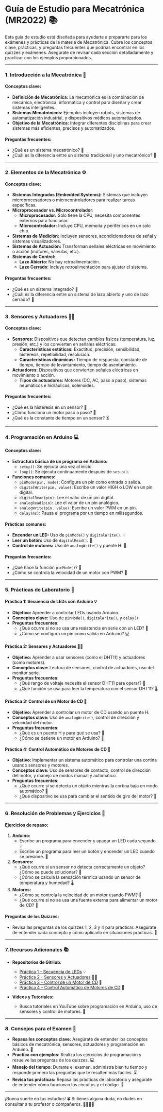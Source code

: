 # Guía de Estudio para Mecatrónica (MR2022) 📚

Esta guía de estudio está diseñada para ayudarte a prepararte para los exámenes y prácticas de la materia de Mecatrónica. Cubre los conceptos clave, prácticas, y preguntas frecuentes que podrías encontrar en los quizzes y exámenes. Asegúrate de revisar cada sección detalladamente y practicar con los ejemplos proporcionados.

---

### **1. Introducción a la Mecatrónica** 🤖

#### **Conceptos clave:**
- **Definición de Mecatrónica:** La mecatrónica es la combinación de mecánica, electrónica, informática y control para diseñar y crear sistemas inteligentes.
- **Sistemas Mecatrónicos:** Ejemplos incluyen robots, sistemas de automatización industrial, y dispositivos médicos automatizados.
- **Objetivo de la Mecatrónica:** Integrar diferentes disciplinas para crear sistemas más eficientes, precisos y automatizados.

#### **Preguntas frecuentes:**
- ¿Qué es un sistema mecatrónico? 🤔
- ¿Cuál es la diferencia entre un sistema tradicional y uno mecatrónico? 🔄

---

### **2. Elementos de la Mecatrónica** ⚙️

#### **Conceptos clave:**
- **Sistemas Integrados (Embedded Systems):** Sistemas que incluyen microprocesadores o microcontroladores para realizar tareas específicas.
- **Microprocesador vs. Microcontrolador:** 
  - **Microprocesador:** Solo tiene la CPU, necesita componentes externos para funcionar.
  - **Microcontrolador:** Incluye CPU, memoria y periféricos en un solo chip.
- **Sistemas de Medición:** Incluyen sensores, acondicionadores de señal y sistemas visualizadores.
- **Sistemas de Actuación:** Transforman señales eléctricas en movimiento o acción (motores, válvulas, etc.).
- **Sistemas de Control:** 
  - **Lazo Abierto:** No hay retroalimentación.
  - **Lazo Cerrado:** Incluye retroalimentación para ajustar el sistema.

#### **Preguntas frecuentes:**
- ¿Qué es un sistema integrado? 🤖
- ¿Cuál es la diferencia entre un sistema de lazo abierto y uno de lazo cerrado? 🔄

---

### **3. Sensores y Actuadores** 📡🔧

#### **Conceptos clave:**
- **Sensores:** Dispositivos que detectan cambios físicos (temperatura, luz, presión, etc.) y los convierten en señales eléctricas.
  - **Características estáticas:** Exactitud, precisión, sensibilidad, histéresis, repetibilidad, resolución.
  - **Características dinámicas:** Tiempo de respuesta, constante de tiempo, tiempo de levantamiento, tiempo de asentamiento.
- **Actuadores:** Dispositivos que convierten señales eléctricas en movimiento o acción.
  - **Tipos de actuadores:** Motores (DC, AC, paso a paso), sistemas neumáticos e hidráulicos, solenoides.

#### **Preguntas frecuentes:**
- ¿Qué es la histéresis en un sensor? 🔄
- ¿Cómo funciona un motor paso a paso? 🚗
- ¿Qué es la constante de tiempo en un sensor? ⏳

---

### **4. Programación en Arduino** 💻

#### **Conceptos clave:**
- **Estructura básica de un programa en Arduino:**
  - `setup()`: Se ejecuta una vez al inicio.
  - `loop()`: Se ejecuta continuamente después de `setup()`.
- **Funciones comunes:**
  - `pinMode(pin, mode)`: Configura un pin como entrada o salida.
  - `digitalWrite(pin, value)`: Escribe un valor HIGH o LOW en un pin digital.
  - `digitalRead(pin)`: Lee el valor de un pin digital.
  - `analogRead(pin)`: Lee el valor de un pin analógico.
  - `analogWrite(pin, value)`: Escribe un valor PWM en un pin.
  - `delay(ms)`: Pausa el programa por un tiempo en milisegundos.

#### **Prácticas comunes:**
- **Encender un LED:** Uso de `pinMode()` y `digitalWrite()`. 💡
- **Leer un botón:** Uso de `digitalRead()`. 🔘
- **Control de motores:** Uso de `analogWrite()` y puente H. 🚗

#### **Preguntas frecuentes:**
- ¿Qué hace la función `pinMode()`? 🤔
- ¿Cómo se controla la velocidad de un motor con PWM? 🚗

---

### **5. Prácticas de Laboratorio** 🧪

#### **Práctica 1: Secuencia de LEDs con Arduino** 💡
- **Objetivo:** Aprender a controlar LEDs usando Arduino.
- **Conceptos clave:** Uso de `pinMode()`, `digitalWrite()`, y `delay()`.
- **Preguntas frecuentes:**
  - ¿Qué ocurre si no se usa una resistencia en serie con un LED? 🔌
  - ¿Cómo se configura un pin como salida en Arduino? 💻

#### **Práctica 2: Sensores y Actuadores** 📡🔧
- **Objetivo:** Aprender a usar sensores (como el DHT11) y actuadores (como motores).
- **Conceptos clave:** Lectura de sensores, control de actuadores, uso del monitor serie.
- **Preguntas frecuentes:**
  - ¿Qué rango de voltaje necesita el sensor DHT11 para operar? 🔋
  - ¿Qué función se usa para leer la temperatura con el sensor DHT11? 🌡️

#### **Práctica 3: Control de un Motor de CD** 🚗
- **Objetivo:** Aprender a controlar un motor de CD usando un puente H.
- **Conceptos clave:** Uso de `analogWrite()`, control de dirección y velocidad del motor.
- **Preguntas frecuentes:**
  - ¿Qué es un puente H y para qué se usa? 🌉
  - ¿Cómo se detiene un motor en Arduino? 🛑

#### **Práctica 4: Control Automático de Motores de CD** 🤖
- **Objetivo:** Implementar un sistema automático para controlar una cortina usando sensores y motores.
- **Conceptos clave:** Uso de sensores de contacto, control de dirección del motor, y manejo de modos manual y automático.
- **Preguntas frecuentes:**
  - ¿Qué ocurre si se detecta un objeto mientras la cortina baja en modo automático? 🚧
  - ¿Qué dispositivo se usa para cambiar el sentido de giro del motor? 🔄

---

### **6. Resolución de Problemas y Ejercicios** 🧠

#### **Ejercicios de repaso:**
1. **Arduino:**
   - Escribe un programa para encender y apagar un LED cada segundo. 💡
   - Escribe un programa para leer un botón y encender un LED cuando se presione. 🔘
2. **Sensores:**
   - ¿Qué ocurre si un sensor no detecta correctamente un objeto? ¿Cómo se puede solucionar? 🤔
   - ¿Cómo se calcula la sensación térmica usando un sensor de temperatura y humedad? 🌡️
3. **Motores:**
   - ¿Cómo se controla la velocidad de un motor usando PWM? 🚗
   - ¿Qué ocurre si no se usa una fuente externa para alimentar un motor de CD? 🔋

#### **Preguntas de los Quizzes:**
- Revisa las preguntas de los quizzes 1, 2, 3 y 4 para practicar. Asegúrate de entender cada concepto y cómo aplicarlo en situaciones prácticas. 📝

---

### **7. Recursos Adicionales** 📚

- **Repositorios de GitHub:**
  - [Práctica 1 - Secuencia de LEDs](https://github.com/AtoanyTec/UFs/blob/main/MR2022/FJ2025/Arduino/Pr%C3%A1ctica%201/Pr%C3%A1ctica%201%20-%20Secuencia%20de%20LEDs%20con%20Arduino.pdf) 💡
  - [Práctica 2 - Sensores y Actuadores](https://github.com/AtoanyTec/UFs/blob/main/MR2022/FJ2025/Arduino/Pr%C3%A1ctica%202/Pr%C3%A1ctica%202%20-%20Sensores%20y%20Actuadores.pdf) 📡🔧
  - [Práctica 3 - Control de un Motor de CD](https://github.com/AtoanyTec/UFs/blob/main/MR2022/FJ2025/Arduino/Pr%C3%A1ctica%203/Pr%C3%A1ctica%203%20-%20Control%20de%20un%20Motor%20de%20CD.pdf) 🚗
  - [Práctica 4 - Control Automático de Motores de CD](https://github.com/AtoanyTec/UFs/blob/main/MR2022/FJ2025/Arduino/Pr%C3%A1ctica%204/Pr%C3%A1ctica%204%20-%20Control%20Autom%C3%A1tico%20de%20Motores%20de%20CD.pdf) 🤖

- **Videos y Tutoriales:**
  - Busca tutoriales en YouTube sobre programación en Arduino, uso de sensores y control de motores. 🎥

---

### **8. Consejos para el Examen** 📝

- **Repasa los conceptos clave:** Asegúrate de entender los conceptos básicos de mecatrónica, sensores, actuadores y programación en Arduino. 🧠
- **Practica con ejemplos:** Realiza los ejercicios de programación y resuelve las preguntas de los quizzes. 💻
- **Manejo del tiempo:** Durante el examen, administra bien tu tiempo y responde primero las preguntas que te resulten más fáciles. ⏳
- **Revisa tus prácticas:** Repasa las prácticas de laboratorio y asegúrate de entender cómo funcionan los circuitos y el código. 🔧

---

¡Buena suerte en tus estudios! 🍀 Si tienes alguna duda, no dudes en consultar a tu profesor o compañeros. 👨‍🏫👩‍🎓
